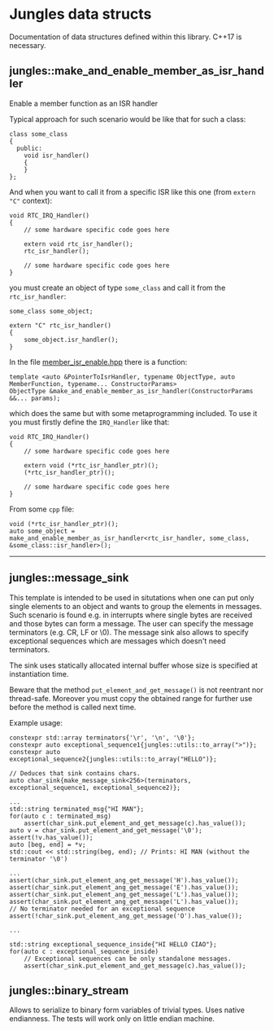 # Jungles data structs

Documentation of data structures defined within this library. C++17 is necessary.

## jungles::make_and_enable_member_as_isr_handler

Enable a member function as an ISR handler

Typical approach for such scenario would be like that for such a class:

```
class some_class
{
  public:
    void isr_handler()
    {
    }
};
```

And when you want to call it from a specific ISR like this one (from `extern "C"` context):

```
void RTC_IRQ_Handler()
{
    // some hardware specific code goes here 

    extern void rtc_isr_handler();
    rtc_isr_handler();

    // some hardware specific code goes here 
}
```

you must create an object of type `some_class` and call it from the `rtc_isr_handler`:

```
some_class some_object;

extern "C" rtc_isr_handler()
{
    some_object.isr_handler();
}

```

In the file [member_isr_enable.hpp](inc/member_isr_enable.hpp) there is a function:

```
template <auto &PointerToIsrHandler, typename ObjectType, auto MemberFunction, typename... ConstructorParams>
ObjectType &make_and_enable_member_as_isr_handler(ConstructorParams &&... params);
```

which does the same but with some metaprogramming included. To use it you must firstly define the `IRQ_Handler` like
that:


```
void RTC_IRQ_Handler()
{
    // some hardware specific code goes here 

    extern void (*rtc_isr_handler_ptr)();
    (*rtc_isr_handler_ptr)();

    // some hardware specific code goes here 
}
```
 
From some `cpp` file:

```
void (*rtc_isr_handler_ptr)();
auto some_object = make_and_enable_member_as_isr_handler<rtc_isr_handler, some_class, &some_class::isr_handler>();
```

---

##  jungles::message_sink

This template is intended to be used in situtations when one can put only single elements to an object and wants to
group the elements in messages. Such scenario is found e.g. in interrupts where single bytes are received and those
bytes can form a message. The user can specify the message terminators (e.g. CR, LF or \0). The message sink also allows
to specify exceptional sequences which are messages which doesn't need terminators.

The sink uses statically allocated internal buffer whose size is specified at instantiation time.

Beware that the method `put_element_and_get_message()` is not reentrant nor thread-safe. Moreover you must copy the
obtained range for further use before the method is called next time.

Example usage:

```
constexpr std::array terminators{'\r', '\n', '\0'};
constexpr auto exceptional_sequence1{jungles::utils::to_array(">")};
constexpr auto exceptional_sequence2{jungles::utils::to_array("HELLO")};

// Deduces that sink contains chars.
auto char_sink{make_message_sink<256>(terminators, exceptional_sequence1, exceptional_sequence2)};

...
std::string terminated_msg{"HI MAN"};
for(auto c : terminated_msg)
    assert(char_sink.put_element_and_get_message(c).has_value());
auto v = char_sink.put_element_and_get_message('\0');
assert(!v.has_value());
auto [beg, end] = *v;
std::cout << std::string(beg, end); // Prints: HI MAN (without the terminator '\0')

...
assert(char_sink.put_element_ang_get_message('H').has_value());
assert(char_sink.put_element_ang_get_message('E').has_value());
assert(char_sink.put_element_ang_get_message('L').has_value());
assert(char_sink.put_element_ang_get_message('L').has_value());
// No terminator needed for an exceptional sequence
assert(!char_sink.put_element_ang_get_message('O').has_value());

...

std::string exceptional_sequence_inside{"HI HELLO CIAO"};
for(auto c : exceptional_sequence_inside)
    // Exceptional sequences can be only standalone messages.
    assert(char_sink.put_element_and_get_message(c).has_value());

```

## jungles::binary_stream

Allows to serialize to binary form variables of trivial types. Uses native endianness. The tests will work only on
little endian machine.
